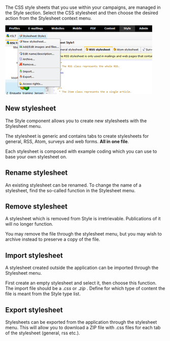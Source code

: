 The CSS style sheets that you use within your campaigns, are managed in
the Style section. Select the CSS stylesheet and then choose the desired
action from the Stylesheet context menu.

![Manage stylesheet ](images/Stylesheet.png)

New stylesheet
--------------

The Style component allows you to create new stylesheets with the
Stylesheet menu.

The stylesheet is generic and contains tabs to create stylesheets for
general, RSS, Atom, surveys and web forms. **All in one file**.

Each stylesheet is composed with example coding which you can use to
base your own stylesheet on.

Rename stylesheet
-----------------

An existing stylesheet can be renamed. To change the name of a
stylesheet, find the so-called function in the Stylesheet menu.

Remove stylesheet
-----------------

A stylesheet which is removed from Style is irretrievable. Publications
of it will no longer function.

You may remove the file through the stylesheet menu, but you may wish to
archive instead to preserve a copy of the file.

Import stylesheet
-----------------

A stylesheet created outside the application can be imported through the
Stylesheet menu.

First create an empty stylesheet and select it, then choose this
function. The import file should be a .*css* or .*zip* . Define for
which type of content the file is meant from the Style type list.

Export stylesheet
-----------------

Stylesheets can be exported from the application through the stylesheet
menu. This will allow you to download a ZIP file with .css files for
each tab of the stylesheet (general, rss etc.).
